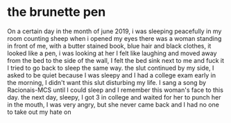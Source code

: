 # the brunette pen
On a certain day in the month of june 2019, i was sleeping peacefully in my room counting sheep when i opened my eyes there was a woman standing in front of me, with a butter stained book, blue hair and black clothes, it looked like a pen, i was looking at her I felt like laughing and moved away from the bed to the side of the wall, I felt the bed sink next to me and fuck it I tried to go back to sleep the same way. the slut continued by my side, I asked to be quiet because I was sleepy and I had a college exam early in the morning, I didn't want this slut disturbing my life. I sang a song by Racionais-MCS until I could sleep and I remember this woman's face to this day. the next day, sleepy, I got 3 in college and waited for her to punch her in the mouth, I was very angry, but she never came back and I had no one to take out my hate on
